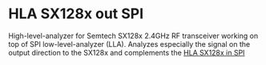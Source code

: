 # HLA SX128x out SPI 

High-level-analyzer for Semtech SX128x 2.4GHz RF transceiver working on top of SPI low-level-analyzer (LLA). Analyzes especially the signal on the output direction to the SX128x and complements the [HLA SX128x in SPI](https://github.com/rotorman/saleae-hla-sx128x-in-spi)
